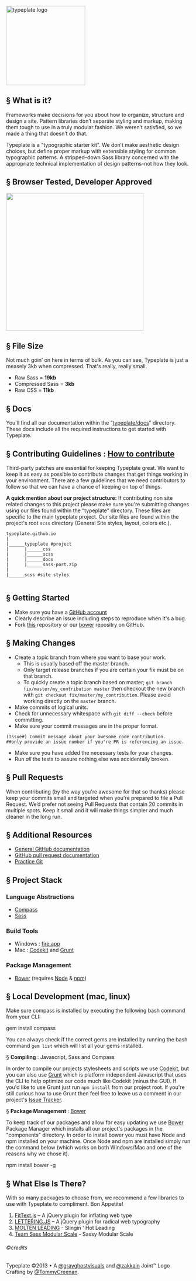 <a href="//typeplate.com"><img src="http://typeplate.com/img/logo.png" alt="typeplate logo" width="216" height="216"></a>

## &sect; What is it?
Frameworks make decisions for you about how to organize, structure and design a site. Pattern libraries don&rsquo;t separate styling and markup, making them tough to use in a truly modular fashion. We weren&rsquo;t satisfied, so we made a thing that doesn&rsquo;t do that.

Typeplate is a "typographic starter kit". We don&rsquo;t make aesthetic design choices, but define proper markup with extensible styling for common typographic patterns. A stripped&ndash;down Sass library concerned with the appropriate technical implementation of design patterns&ndash;not how they look.

## &sect; Browser Tested, Developer Approved
<img src="https://raw.github.com/paulirish/browser-logos/master/all-desktop.png" alt="" width="375">

## &sect; File Size
Not much goin&rsquo; on here in terms of bulk. As you can see, Typeplate is just a measely 3kb when compressed. That's really, really small.

- Raw Sass = **19kb**
- Compressed Sass = **3kb**
- Raw CSS = **11kb**

## &sect; Docs
You'll find all our documentation within the “[typeplate/docs](https://github.com/typeplate/typeplate.github.io/tree/master/typeplate/docs)” directory. These docs include all the required instructions to get started with Typeplate.

## &sect; Contributing Guidelines : [How to contribute](http://37signals.com/svn/posts/3349-open-source-guilt-passion)


Third-party patches are essential for keeping Typeplate great. We want to keep it as easy as possible to contribute changes that
get things working in your environment. There are a few guidelines that we
need contributors to follow so that we can have a chance of keeping on
top of things.

**A quick mention about our project structure:**
If contributing non site related changes to this project please make sure you're submitting changes using our files found within the “typeplate” directory. These files are specific to the main typeplate project. Our site files are found within the project's root ``scss`` directory (General Site styles, layout, colors etc.).

````
typeplate.github.io
|
|______typeplate #project
|      |______css
|      |______scss
|      |______docs
|      |______sass-port.zip
|
|______scss #site styles
       
````

## &sect; Getting Started

* Make sure you have a [GitHub account](https://github.com/signup/free)
* Clearly describe an issue including steps to reproduce when it's a bug.
* Fork [this](https://github.com/typeplate/typeplate.github.io) repository or our [bower](https://github.com/typeplate/typeplate-bower) repositry on GitHub.

## &sect; Making Changes

* Create a topic branch from where you want to base your work.
  * This is usually based off the master branch.
  * Only target release branches if you are certain your fix must be on that
    branch.
  * To quickly create a topic branch based on master; `git branch
    fix/master/my_contribution master` then checkout the new branch with `git
    checkout fix/master/my_contribution`.  Please avoid working directly on the
    `master` branch.
* Make commits of logical units.
* Check for unnecessary whitespace with `git diff --check` before committing.
* Make sure your commit messages are in the proper format.

````
(Issue#) Commit message about your awesome code contribution. 
##only provide an issue number if you're PR is referencing an issue.
````

* Make sure you have added the necessary tests for your changes.
* Run _all_ the tests to assure nothing else was accidentally broken.

## &sect; Pull Requests
When contributing (by the way you're awesome for that so thanks) please keep your commits small and targeted when you're prepared to file a Pull Request. We&rsquo;d prefer not seeing Pull Requests that contain 20 commits in multiple spots. Keep it small and it will make things simpler and much cleaner in the long run.

## &sect; Additional Resources

* [General GitHub documentation](http://help.github.com)
* [GitHub pull request documentation](http://help.github.com/send-pull-requests)
* [Practice Git](https://github.com/grayghostvisuals/Practice-Git)

## &sect; Project Stack
### Language Abstractions

- [Compass](http://compass-style.org)
- [Sass](http://sass-lang.com)

### Build Tools

- Windows : [fire.app](http://fireapp.handlino.com)
- Mac : [Codekit](http://incident57.com/codekit) and [Grunt](http://gruntjs.com)

### Package Management

- [Bower](https://github.com/bower/bower) (requires [Node](http://nodejs.org) &amp; [npm](https://npmjs.org))


## &sect; Local Development (mac, linux)

Make sure compass is installed by executing the following bash command from your CLI:

  gem install compass

You can always check if the correct gems are installed by running the bash command ``gem list`` which will list all your gems installed.

&sect; **Compiling** : Javascript, Sass and Compass

In order to compile our projects stylesheets and scripts we use [Codekit](http://incident57.com/codekit), but you can also use [Grunt](http://gruntjs.com) which is platform independent Javascript that uses the CLI to help optimize our code much like Codekit (minus the GUI). If you'd like to use Grunt just run ``npm install`` from our project root. If you're still curious how to use Grunt then feel free to leave us a comment in our project's [Issue Tracker](https://github.com/typeplate/typeplate.github.com/issues).

&sect; **Package Management** : [Bower](https://github.com/bower/bower)

To keep track of our packages and allow for easy updating we use [Bower](https://github.com/bower/bower) Package Manager which installs all our project's packages in the "components" directory. In order to install bower you must have Node and npm installed on your machine. Once Node and npm are installed simply run the command below  (which works on both Windows/Mac and one of the reasons why we chose it).

  npm install bower -g

## &sect; What Else Is There?
With so many packages to choose from, we recommend a few libraries to use with Typeplate to compliment. Bon Appetite!

1. [FitText.js](http://fittextjs.com) &ndash; A jQuery plugin for inflating web type
2. [LETTERING.JS](http://letteringjs.com) &ndash; A jQuery plugin for radical web typography
3. [MOLTEN LEADING](https://github.com/Wilto/Molten-Leading) - Slingin &rsquo; Hot Leading
4. [Team Sass Modular Scale](https://github.com/Team-Sass/modular-scale) - Sassy Modular Scale

###### ©credits
Typeplate &copy;2013 &bull; A [@grayghostvisuals](https://twitter.com/gryghostvisuals) and [@zakkain](https://twitter.com/zakkain) Joint™
Logo Crafting by [@TommyCreenan](https://twitter.com/TommyCreenan).
